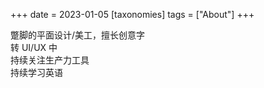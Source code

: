 +++
date = 2023-01-05
[taxonomies]
tags = ["About"]
+++   

蹩脚的平面设计/美工，擅长创意字  
转 UI/UX 中  
持续关注生产力工具  
持续学习英语
<!-- more -->